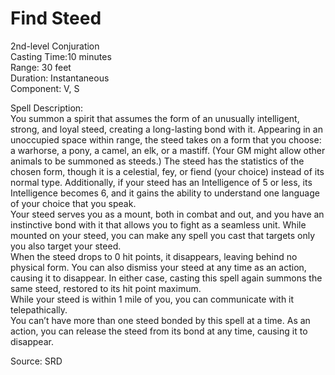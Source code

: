 # Find Steed
2nd-level Conjuration<br>
Casting Time:10 minutes<br>
Range: 30 feet<br>
Duration: Instantaneous<br>
Component: V, S

Spell Description:<br>
You summon a spirit that assumes the form of an unusually intelligent, strong, and loyal steed, creating a long-lasting bond with it. Appearing in an unoccupied space within range, the steed takes on a form that you choose: a warhorse, a pony, a camel, an elk, or a mastiff. (Your GM might allow other animals to be summoned as steeds.) The steed has the statistics of the chosen form, though it is a celestial, fey, or fiend (your choice) instead of its normal type. Additionally, if your steed has an Intelligence of 5 or less, its Intelligence becomes 6, and it gains the ability to understand one language of your choice that you speak.<br>Your steed serves you as a mount, both in combat and out, and you have an instinctive bond with it that allows you to fight as a seamless unit. While mounted on your steed, you can make any spell you cast that targets only you also target your steed.<br>When the steed drops to 0 hit points, it disappears, leaving behind no physical form. You can also dismiss your steed at any time as an action, causing it to disappear. In either case, casting this spell again summons the same steed, restored to its hit point maximum.<br>While your steed is within 1 mile of you, you can communicate with it telepathically.<br>You can’t have more than one steed bonded by this spell at a time. As an action, you can release the steed from its bond at any time, causing it to disappear.

Source: SRD